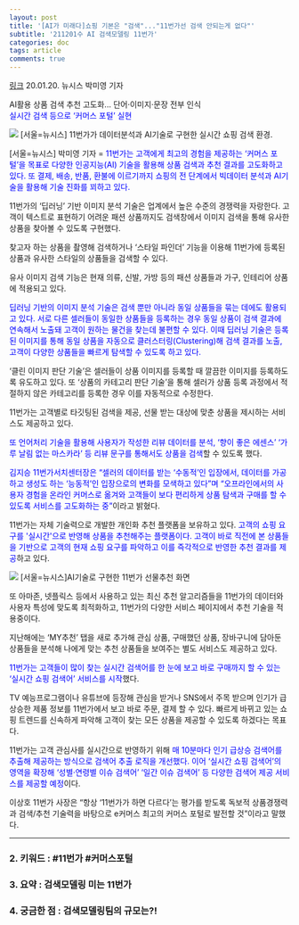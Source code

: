 ```yaml
---
layout: post
title: '[AI가 미래다]쇼핑 기본은 "검색"..."11번가선 검색 안되는게 없다"'
subtitle: '211201수 AI 검색모델링 11번가'
categories: doc
tags: article
comments: true
---
```


[링크](https://newsis.com/view/?id=NISX20200120_0000893989)
20.01.20. 뉴시스 박미영 기자   

AI활용 상품 검색 추천 고도화... 단어·이미지·문장 전부 인식   
<span style="color:blue">실시간 검색 등으로 ‘커머스 포털’ 실현</span>   

<img src="/assets/img/211201Wed_211201Wed_11stAIsearch.png">
[서울=뉴시스] 11번가가 데이터분석과 AI기술로 구현한 실시간 쇼핑 검색 환경.   

[서울=뉴시스] 박미영 기자 = <span style="color:blue">11번가는 고객에게 최고의 경험을 제공하는 ‘커머스 포털’을 목표로 다양한 인공지능(AI) 기술을 활용해 상품 검색과 추천 결과를 고도화하고 있다. 또 결제, 배송, 반품, 환불에 이르기까지 쇼핑의 전 단계에서 빅데이터 분석과 AI기술을 활용해 기술 진화를 꾀하고 있다.</span>   

11번가의 ‘딥러닝’ 기반 이미지 분석 기술은 업계에서 높은 수준의 경쟁력을 자랑한다. 고객이 텍스트로 표현하기 어려운 패션 상품까지도 검색창에서 이미지 검색을 통해 유사한 상품을 찾아볼 수 있도록 구현했다.   

찾고자 하는 상품을 촬영해 검색하거나 ‘스타일 파인더’ 기능을 이용해 11번가에 등록된 상품과 유사한 스타일의 상품들을 검색할 수 있다.   

유사 이미지 검색 기능은 현재 의류, 신발, 가방 등의 패션 상품들과 가구, 인테리어 상품에 적용되고 있다.   

<span style="color:blue">딥러닝 기반의 이미지 분석 기술은 검색 뿐만 아니라 동일 상품들을 묶는 데에도 활용되고 있다. 서로 다른 셀러들이 동일한 상품들을 등록하는 경우 동일 상품이 검색 결과에 연속해서 노출돼 고객이 원하는 물건을 찾는데 불편할 수 있다. 이때 딥러닝 기술은 등록된 이미지를 통해 동일 상품을 자동으로 클러스터링(Clustering)해 검색 결과를 노출, 고객이 다양한 상품들을 빠르게 탐색할 수 있도록 하고 있다.</span>   

‘클린 이미지 판단 기술’은 셀러들이 상품 이미지를 등록할 때 깔끔한 이미지를 등록하도록 유도하고 있다. 또 ‘상품의 카테고리 판단 기술’을 통해 셀러가 상품 등록 과정에서 적절하지 않은 카테고리를 등록한 경우 이를 자동적으로 수정한다.   

11번가는 고객별로 타깃팅된 검색을 제공, 선물 받는 대상에 맞춘 상품을 제시하는 서비스도 제공하고 있다.   

<span style="color:blue">또 언어처리 기술을 활용해 사용자가 작성한 리뷰 데이터를 분석, ‘향이 좋은 에센스’ ‘가루 날림 없는 마스카라’ 등 리뷰 문구를 통해서도 상품을 검색</span>할 수 있도록 했다.   

<span style="color:blue">김지승 11번가서치센터장은 “셀러의 데이터를 받는 ‘수동적’인 입장에서, 데이터를 가공하고 생성도 하는 ‘능동적’인 입장으로의 변화를 모색하고 있다”며 “오프라인에서의 사용자 경험을 온라인 커머스로 옮겨와 고객들이 보다 편리하게 상품 탐색과 구매를 할 수 있도록 서비스를 고도화하는 중”</span>이라고 밝혔다.   

11번가는 자체 기술력으로 개발한 개인화 추천 플랫폼을 보유하고 있다. <span style="color:blue">고객의 쇼핑 요구를 '실시간'으로 반영해 상품을 추천해주는 플랫폼이다. 고객이 바로 직전에 본 상품들을 기반으로 고객의 현재 쇼핑 요구를 파악하고 이를 즉각적으로 반영한 추천 결과를 제공</span>하고 있다.   

<img src="/assets/img/211201Wed_211201Wed_11stAIsearch2.png">
[서울=뉴시스]AI기술로 구현한 11번가 선물추천 화면

또 아마존, 넷플릭스 등에서 사용하고 있는 최신 추천 알고리즘들을 11번가의 데이터와 사용자 특성에 맞도록 최적화하고, 11번가의 다양한 서비스 페이지에서 추천 기술을 적용중이다.   

지난해에는 ‘MY추천’ 탭을 새로 추가해 관심 상품, 구매했던 상품, 장바구니에 담아둔 상품들을 분석해 나에게 맞는 추천 상품들을 보여주는 별도 서비스도 제공하고 있다.   

<span style="color:blue">11번가는 고객들이 많이 찾는 실시간 검색어를 한 눈에 보고 바로 구매까지 할 수 있는 ‘실시간 쇼핑 검색어’ 서비스를 시작</span>했다.   

TV 예능프로그램이나 유튜브에 등장해 관심을 받거나 SNS에서 주목 받으며 인기가 급상승한 제품 정보를 11번가에서 보고 바로 주문, 결제 할 수 있다. 빠르게 바뀌고 있는 쇼핑 트렌드를 신속하게 파악해 고객이 찾는 모든 상품을 제공할 수 있도록 하겠다는 목표다.   

11번가는 고객 관심사를 실시간으로 반영하기 위해 <span style="color:blue">매 10분마다 인기 급상승 검색어를 추출해 제공하는 방식으로 검색어 추출 로직을 개선했다. 이어 ‘실시간 쇼핑 검색어’의 영역을 확장해 ‘성별·연령별 이슈 검색어’ ‘일간 이슈 검색어’ 등 다양한 검색어 제공 서비스를 제공할 예정</span>이다.   

이상호 11번가 사장은 “항상 ‘11번가가 하면 다르다’는 평가를 받도록 독보적 상품경쟁력과 검색/추천 기술력을 바탕으로 e커머스 최고의 커머스 포털로 발전할 것”이라고 말했다.   

* * *

### 2. 키워드 : \#11번가  \#커머스포털
### 3. 요약 : 검색모델링 미는 11번가
### 4. 궁금한 점 : 검색모델링팀의 규모는?!
